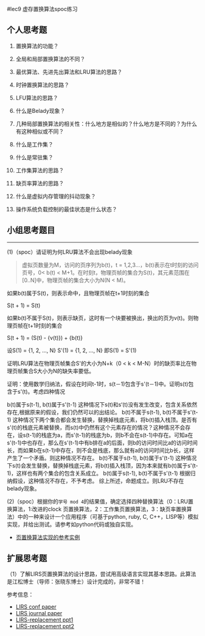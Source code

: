 #lec9 虚存置换算法spoc练习

## 个人思考题
1. 置换算法的功能？

2. 全局和局部置换算法的不同？

3. 最优算法、先进先出算法和LRU算法的思路？

4. 时钟置换算法的思路？

5. LFU算法的思路？

6. 什么是Belady现象？

7. 几种局部置换算法的相关性：什么地方是相似的？什么地方是不同的？为什么有这种相似或不同？

8. 什么是工作集？

9. 什么是常驻集？

10. 工作集算法的思路？

11. 缺页率算法的思路？

12. 什么是虚拟内存管理的抖动现象？

13. 操作系统负载控制的最佳状态是什么状态？

## 小组思考题目

----
(1)（spoc）请证明为何LRU算法不会出现belady现象
> 虚拟页数量为M，访问的页序列为b(t)，t = 1,2,3...，b(t)表示在t时刻的访问页号，0< b(t) < M+1。在时刻t，物理页帧的集合为S(t)，其元素范围在[0..N]中，物理页帧的集合大小为N(N < M)。

如果b(t)属于S(t)，则表示命中，且物理页帧在t+1时刻的集合

S(t + 1) = S(t)

如果b(t)不属于S(t)，则表示缺页，这时有一个块要被换出，换出的页为v(t)。则物理页帧在t+1时刻的集合

S(t + 1) = (S(t) - {v(t)}) + {b(t)}

设S(1) = {1, 2, ..., N} S'(1) = {1, 2, ..., N} 即S(1) = S'(1)

证明LRU算法在物理页帧集合S'的大小为N+k（0 < k < M-N）时的缺页率比在物理页帧集合S大小为N的缺失率要低。

证明：使用数学归纳法，假设在时间t-1时，s(t－1)包含于s'(t－1)中。证明s(t)包含于s'(t)。考虑四种情况

b(t)属于s(t-1), b(t)属于s'(t-1) 这种情况下s(t)和s‘(t)没有发生改变，包含关系依然存在,根据原来的假设，我们仍然可以的出结论。
b(t)不属于s(t-1), b(t)不属于s'(t-1) 这种情况下两个集合都会发生替换，替换掉栈底元素，将b(t)插入栈顶。是否有s'(t)的栈底元素被替换，而s(t)中仍然有这个元素存在的情况？这种情况不会存在，设s(t-1)的栈底为a，而s'(t-1)的栈底为b，则b不会在s(t-1)中存在。可知a在s'(t-1)中也存在，那么在s'(t-1)中有b排在a的后面，则b的访问时间比a的访问时间长，而如果b在s(t-1)中存在，则不会是栈底，那么就有a的访问时间比b长，这样产生了一个矛盾。则这种情况不存在。
b(t)不属于s(t-1), b(t)属于s'(t-1) 这种情况下s(t)会发生替换，替换掉栈底元素，将b(t)插入栈顶，因为本来就有b(t)属于s'(t-1)，这样也有两个集合的包含关系成立。
b(t)属于s(t-1), b(t)不属于s'(t-1) 根据归纳假设，这种情况不存在，不予考虑。
综上所述，命题成立。则LRU不存在belady现象。

(2)（spoc）根据你的`学号 mod 4`的结果值，确定选择四种替换算法（0：LRU置换算法，1:改进的clock 页置换算法，2：工作集页置换算法，3：缺页率置换算法）中的一种来设计一个应用程序（可基于python, ruby, C, C++，LISP等）模拟实现，并给出测试。请参考如python代码或独自实现。
 - [页置换算法实现的参考实例](https://github.com/chyyuu/ucore_lab/blob/master/related_info/lab3/page-replacement-policy.py)
 
## 扩展思考题
（1）了解LIRS页置换算法的设计思路，尝试用高级语言实现其基本思路。此算法是江松博士（导师：张晓东博士）设计完成的，非常不错！

参考信息：

 - [LIRS conf paper](http://www.ece.eng.wayne.edu/~sjiang/pubs/papers/jiang02_LIRS.pdf)
 - [LIRS journal paper](http://www.ece.eng.wayne.edu/~sjiang/pubs/papers/jiang05_LIRS.pdf)
 - [LIRS-replacement ppt1](http://dragonstar.ict.ac.cn/course_09/XD_Zhang/(6)-LIRS-replacement.pdf)
 - [LIRS-replacement ppt2](http://www.ece.eng.wayne.edu/~sjiang/Projects/LIRS/sig02.ppt)
